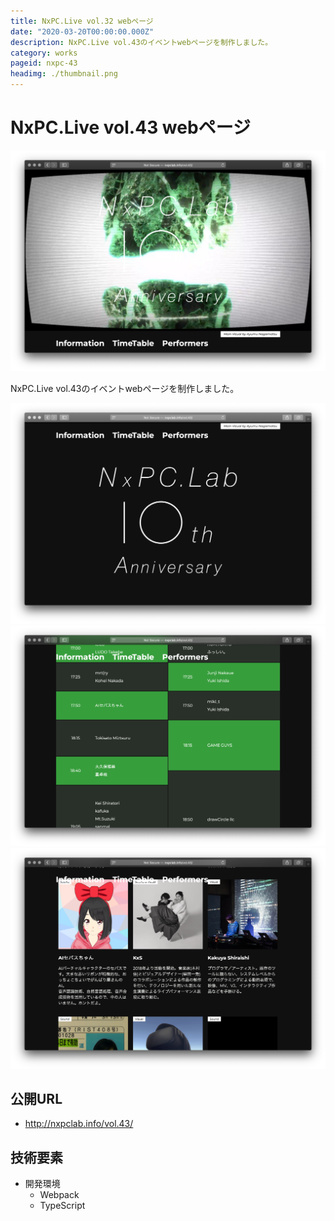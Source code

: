 ```yaml
---
title: NxPC.Live vol.32 webページ
date: "2020-03-20T00:00:00.000Z"
description: NxPC.Live vol.43のイベントwebページを制作しました。
category: works
pageid: nxpc-43
headimg: ./thumbnail.png
---
```


# NxPC.Live vol.43 webページ

![NxPC.Live vol.43 - ヘッダー部分(Visual by Ayumu Nagamatsu)](./nxpc-43-0.png "NxPC.Live vol.43 - ヘッダー部分(Visual by Ayumu Nagamatsu)")

NxPC.Live vol.43のイベントwebページを制作しました。

![](./nxpc-43-1.png)
![](./nxpc-43-2.png)
![](./nxpc-43-3.png)

## 公開URL
- http://nxpclab.info/vol.43/

## 技術要素

- 開発環境
    - Webpack
    - TypeScript